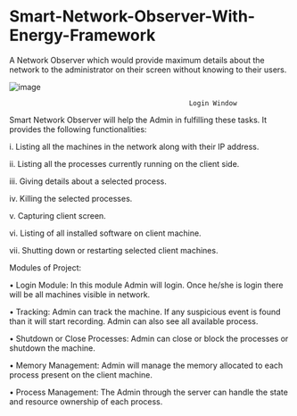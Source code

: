 # Smart-Network-Observer-With-Energy-Framework
A Network Observer which would provide maximum details about the network to the administrator on their screen without knowing to their users.


![image](https://user-images.githubusercontent.com/71875791/178744981-a9786fc8-363b-4b1c-964c-5929ccddeeb2.png)
                                                                                                
                                                 Login Window
 
 
 Smart Network Observer will help the Admin in fulfilling these tasks. It provides the following functionalities:

i.	Listing all the machines in the network along with their IP address.

ii.	Listing all the processes currently running on the client side.

iii.	Giving details about a selected process.

iv.	 Killing the selected processes.

v.	 Capturing client screen.

vi.	Listing of all installed software on client machine. 

vii.	Shutting down or restarting selected client machines.

Modules of Project:

•	Login Module:
In this module Admin will login. Once he/she is login there will be all machines visible in network.

•	Tracking:
Admin can track the machine. If any suspicious event is found than it will start recording. Admin can also see all available process.

•	Shutdown or Close Processes:
Admin can close or block the processes or shutdown the machine.	

•	Memory Management:
 	Admin will manage the memory allocated to each process present on the client machine.
  
•	Process Management:
  The Admin through the server can handle the state and resource ownership of each process.


